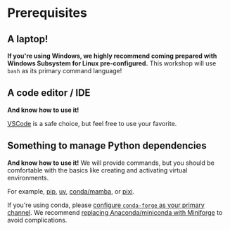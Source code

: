# Prerequisites

## A laptop!

**If you're using Windows, we highly recommend coming prepared with Windows Subsystem for
Linux pre-configured.**
This workshop will use `bash` as its primary command language!


## A code editor / IDE

**And know how to use it!**

[VSCode](https://code.visualstudio.com/) is a safe choice, but feel free to use your
favorite.


## Something to manage Python dependencies

**And know how to use it!**
We will provide commands, but you should be comfortable with the basics like creating
and activating virtual environments.

For example, [pip](https://pip.pypa.io/en/stable/), [uv](https://docs.astral.sh/uv/),
[conda/mamba](https://conda-forge.org/download/), or
[pixi](https://pixi.sh/latest/).

If you're using conda, please
[configure `conda-forge` as your primary channel](https://conda-forge.org/docs/user/transitioning_from_defaults/).
We recommend [replacing Anaconda/miniconda with Miniforge](https://conda-forge.org/docs/user/transitioning_from_defaults/#uninstalling-anaconda-and-installing-miniforge)
to avoid complications.
